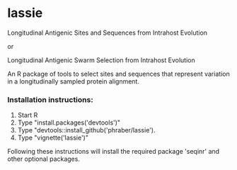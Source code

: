 # lassie
Longitudinal Antigenic Sites and Sequences from Intrahost Evolution

or

Longitudinal Antigenic Swarm Selection from Intrahost Evolution

An R package of tools to select sites and sequences that represent variation in a longitudinally sampled protein alignment.

### Installation instructions:
1. Start R
2. Type "install.packages('devtools')"
3. Type "devtools::install_github('phraber/lassie').
4. Type "vignette('lassie')"

Following these instructions will install the required package 'seqinr' and other optional packages.
